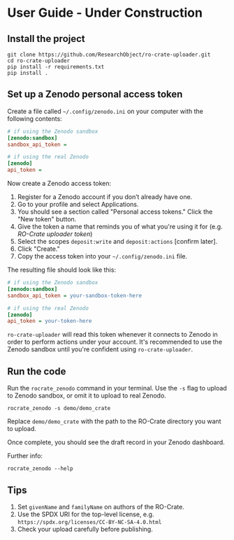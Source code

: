 # User Guide - Under Construction

## Install the project

```
git clone https://github.com/ResearchObject/ro-crate-uploader.git
cd ro-crate-uploader
pip install -r requirements.txt
pip install .
```

## Set up a Zenodo personal access token

Create a file called `~/.config/zenodo.ini` on your computer with the following contents:

```ini
# if using the Zenodo sandbox
[zenodo:sandbox]
sandbox_api_token = 

# if using the real Zenodo
[zenodo]
api_token = 
```

Now create a Zenodo access token:

1. Register for a Zenodo account if you don’t already have one.
1. Go to your profile and select Applications.
1. You should see a section called "Personal access tokens." Click the "New token" button.
1. Give the token a name that reminds you of what you're using it for (e.g. _RO-Crate uploader token_)
1. Select the scopes `deposit:write` and `deposit:actions` [confirm later].
1. Click "Create."
1. Copy the access token into your `~/.config/zenodo.ini` file.

The resulting file should look like this:

```ini
# if using the Zenodo sandbox
[zenodo:sandbox]
sandbox_api_token = your-sandbox-token-here

# if using the real Zenodo
[zenodo]
api_token = your-token-here
```

`ro-crate-uploader` will read this token whenever it connects to Zenodo in order to perform actions under your account. It's recommended to use the Zenodo sandbox until you're confident using `ro-crate-uploader`.

## Run the code

Run the `rocrate_zenodo` command in your terminal. Use the `-s` flag to upload to Zenodo sandbox, or omit it to upload to real Zenodo.
```
rocrate_zenodo -s demo/demo_crate
```
Replace `demo/demo_crate` with the path to the RO-Crate directory you want to upload.

Once complete, you should see the draft record in your Zenodo dashboard.

Further info:
```
rocrate_zenodo --help
```

## Tips

1. Set `givenName` and `familyName` on authors of the RO-Crate.
2. Use the SPDX URI for the top-level license, e.g. `https://spdx.org/licenses/CC-BY-NC-SA-4.0.html`
3. Check your upload carefully before publishing.
